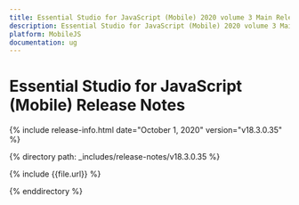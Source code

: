 ```yaml
---
title: Essential Studio for JavaScript (Mobile) 2020 volume 3 Main Release Notes  
description: Essential Studio for JavaScript (Mobile) 2020 volume 3 Main Release Notes  
platform: MobileJS
documentation: ug
---
```


# Essential Studio for JavaScript (Mobile)  Release Notes  

{% include release-info.html date="October 1, 2020"  version="v18.3.0.35" %} 


{% directory path: _includes/release-notes/v18.3.0.35 %}

{% include {{file.url}} %}

{% enddirectory %}